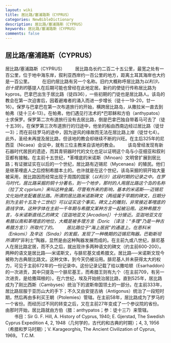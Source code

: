 ```yaml
---
layout: wiki
title: 居比路/塞浦路斯（CYPRUS）
categories: NewBibleDictionary
description: 居比路/塞浦路斯（CYPRUS）
keywords: 居比路/塞浦路斯（CYPRUS）
comments: false
---
```


## 居比路/塞浦路斯（CYPRUS）



居比路/塞浦路斯（CYPRUS）
　　居比路岛长约二百二十五公里，最宽之处有一百公里，位于地中海东岸，叙利亚西岸约一百公里的地方，距离土耳其海岸也大约是一百公里。
　　在旧约居比路有另一个名称。旧约大概称呼居比路为*以利沙。创十提到的*基提人在后期可能也曾经在此地定居。新约的使徒行传称居比路为 kypros。巴拿巴出生于居比路（徒四36），一些初期的门徒也是居比路人。该岛的教会在第一次迫害后，因着避难者的涌入而进一步增长（徒十一19-20，廿一16）。保罗与巴拿巴在第一次布道旅行的开始，横跨居比路岛，从撒拉米一直去到帕弗（徒十三4-13）。在帕弗，他们遇见行法术的*巴耶稣和方伯（anthypatos）士求保罗。保罗第二次布道旅行没有去居比路，倒是巴拿巴独自带着马可去了（徒十五39）。在保罗第三次布道旅行的归途中，他坐的船由西南边经过居比路（徒廿一3）；而在前往罗马的途中，因为逆风的缘故而无法在居比路上岸（徒廿七4）。此外，圣经未再提及居比路，但该地的教会却继续不断的兴旺。在主后325年的尼西亚（Nicaea）会议中，就有三位主教来自该地的教会。
　　该岛曾经发现有新石器时代居民的遗迹，而其青铜器时代的文化也足以证明这个岛与小亚细亚和叙利亚都有接触。在主前十五世纪，*革哩底的米诺斯（Minoan）文明曾扩展到居比路；有证据证实在以后的一个世纪，居比路有迈锡尼（Mycenaea）的殖民。他们是继革哩底人之后控制希腊本土的。也许就是在这个世纪，该岛采掘的铜开始大量被采用，居比路因而经常出现于周围的国家（*以利沙）这段时期的记录之中。在罗马时代，居比路采掘的铜十分著名，到一个地步，那时的人用居比路这个岛的名称（拉丁文 cyprium）来叫这种金属。尽管有外来的影响，基本的米诺斯──迈锡尼文化始终支配着居比路。所谓的居比路米诺斯碑文（两组属于早期的碑文，日期分别为主前十五及十二世纪）可以证实这个事实。碑文上的雕刻，非常接近革哩底的直线字体。这种字体在主前一千年期与希腊文某种方言一起被沿用。这种希腊方言，与米诺斯直线乙的碑文（亚迦地亚文 [Arcadian]）十分接近。亚迦地亚文在希腊以南和革哩底的地位，大概是被多理方言（Doric 〔译注：“多理”乃是一种古希腊方言〕）所取代了的。
　　居比路位于“海上居民”的通道上。在恩科米（Enkomi）及辛达（Sinda）的发掘，发现了一种晚期的迈锡尼陶器。巴勒斯坦所谓的*“非利士”陶器，显然是由这种陶器发展而成的。在主前九或八世纪，腓尼基人在居比路定居，而不久之后，就出现许多两种语文的碑文（约主前600-200）。两种的语文是居比路──米诺斯文，与腓尼基文或希腊文。居比路──米诺斯文现今被称为古典居比路文。这种文体，到今天仍被沿用。腓尼基人并未获得太大的权力，可见于主前672年的一份记录中。这份记录记载了给以撒哈顿（Esarhaddon）的一次进贡，其中只提及一个腓尼基王，而希腊王则有九个（在主前709，有另一次进贡，是给撒珥根的）。在六世纪，埃及开始统治居比路，直到525年，居比路成为了刚比西斯（Cambyses）统治下的波斯帝国领土的一部分。在主前333年，居比路屈服于亚历山大的手下；不久又由安提古纳（Antigonus）统治了一段短时期，然后再由多利买王朝（Ptolemies）管辖。在主前58年，居比路成为了罗马的一个省份。而经历过不同的转变之后，又在主前27年变成了一个参议院的省份。由那时开始，居比路就由方伯（腊：anthypatos；参：徒十三7）来管辖。
　　书目：Sir G. F. Hill, A. History of Cyprus, 1940; E. Gjerstad,
The Swedish Cyprus Expedition 4, 2,
1948（几何学的，古代的和古典的时期）；4, 3, 1956（希腊和罗马时期）；V. Karageorghis, The Ancient Civilization of Cyprus, 1969。
T.C.M.




